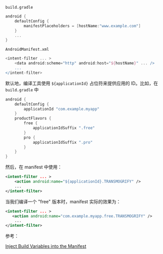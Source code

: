 `build.gradle`

```groovy
android {
    defaultConfig {
        manifestPlaceholders = [hostName:"www.example.com"]
    }
    ...
}
```

`AndroidManifest.xml`

```groovy
<intent-filter ... >
    <data android:scheme="http" android:host="${hostName}" ... />
    ...
</intent-filter>
```

默认地，编译工具使用  `${applicationId}`  占位符来提供应用的 ID。比如，在 `build.gradle` 中

```groovy
android {
    defaultConfig {
        applicationId "com.example.myapp"
    }
    productFlavors {
        free {
            applicationIdSuffix ".free"
        }
        pro {
            applicationIdSuffix ".pro"
        }
    }
}
```

然后，在 manifest 中使用：

```xml
<intent-filter ... >
    <action android:name="${applicationId}.TRANSMOGRIFY" />
    ...
</intent-filter>
```

当我们编译一个 "free" 版本时，manifest 实际的效果为：

```xml
<intent-filter ... >
   <action android:name="com.example.myapp.free.TRANSMOGRIFY" />
    ...
</intent-filter>
```



参考：

[Inject Build Variables into the Manifest](https://developer.android.com/studio/build/manifest-build-variables.html)